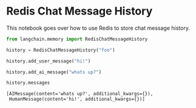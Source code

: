 # Redis Chat Message History

This notebook goes over how to use Redis to store chat message history.


```python
from langchain.memory import RedisChatMessageHistory

history = RedisChatMessageHistory("foo")

history.add_user_message("hi!")

history.add_ai_message("whats up?")
```


```python
history.messages
```




    [AIMessage(content='whats up?', additional_kwargs={}),
     HumanMessage(content='hi!', additional_kwargs={})]




```python

```
